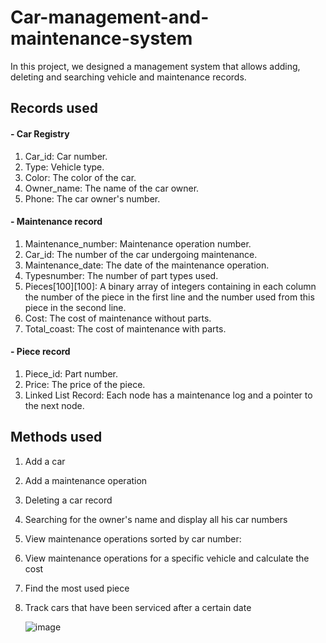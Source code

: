 # Car-management-and-maintenance-system
In this project, we designed a management system that allows adding, deleting and searching vehicle and maintenance records.

## Records used

#### - Car Registry

1. Car_id: Car number.
1. Type: Vehicle type.
1. Color: The color of the car.
1. Owner_name: The name of the car owner.
1. Phone: The car owner's number.


#### - Maintenance record
 1. Maintenance_number: Maintenance operation number.
1. Car_id: The number of the car undergoing maintenance.
1. Maintenance_date: The date of the maintenance operation.
1. Typesnumber: The number of part types used.
1. Pieces[100][100]: A binary array of integers containing in each column the number of the piece in the first line and the number used from this piece in the second line.
1. Cost: The cost of maintenance without parts.
1. Total_coast: The cost of maintenance with parts.


#### - Piece record

1. Piece_id: Part number.
1. Price: The price of the piece.
1. Linked List Record: Each node has a maintenance log and a pointer to the next node.


## Methods used

1. Add a car 
1. Add a maintenance operation
1. Deleting a car record
1. Searching for the owner's name and display all his car numbers
1. View maintenance operations sorted by car number:
1. View maintenance operations for a specific vehicle and calculate the cost
1. Find the most used piece
1. Track cars that have been serviced after a certain date

   ![image](https://github.com/Eman-Albalkhi/Car-management-and-maintenance-system/assets/52492201/82691f01-beee-41d2-bddc-88795aa46f72)


   

